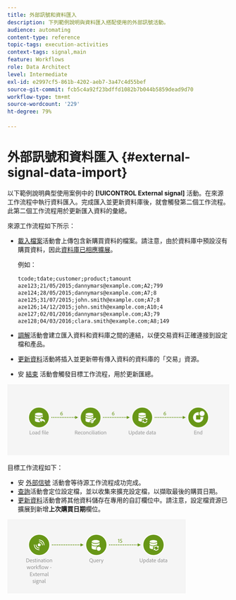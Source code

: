 ```yaml
---
title: 外部訊號和資料匯入
description: 下列範例說明與資料匯入搭配使用的外部訊號活動。
audience: automating
content-type: reference
topic-tags: execution-activities
context-tags: signal,main
feature: Workflows
role: Data Architect
level: Intermediate
exl-id: e2997cf5-861b-4202-aeb7-3a47c4d55bef
source-git-commit: fcb5c4a92f23bdffd1082b7b044b5859dead9d70
workflow-type: tm+mt
source-wordcount: '229'
ht-degree: 79%

---
```


# 外部訊號和資料匯入 {#external-signal-data-import}

以下範例說明典型使用案例中的 **[!UICONTROL External signal]** 活動。在來源工作流程中執行資料匯入。完成匯入並更新資料庫後，就會觸發第二個工作流程。此第二個工作流程用於更新匯入資料的彙總。

來源工作流程如下所示：

* [載入檔案](../../automating/using/load-file.md)活動會上傳包含新購買資料的檔案。請注意，由於資料庫中預設沒有購買資料，因此[資料庫已相應擴展](../../developing/using/data-model-concepts.md)。

   例如：

   ```
   tcode;tdate;customer;product;tamount
   aze123;21/05/2015;dannymars@example.com;A2;799
   aze124;28/05/2015;dannymars@example.com;A7;8
   aze125;31/07/2015;john.smith@example.com;A7;8
   aze126;14/12/2015;john.smith@example.com;A10;4
   aze127;02/01/2016;dannymars@example.com;A3;79
   aze128;04/03/2016;clara.smith@example.com;A8;149
   ```

* [調解](../../automating/using/reconciliation.md)活動會建立匯入資料和資料庫之間的連結，以便交易資料正確連接到設定檔和產品。
* [更新資料](../../automating/using/update-data.md)活動將插入並更新帶有傳入資料的資料庫的「交易」資源。
* 安 [結束](../../automating/using/start-and-end.md) 活動會觸發目標工作流程，用於更新匯總。

![](assets/signal_example_source1.png)

目標工作流程如下：

* 安 [外部信號](../../automating/using/external-signal.md) 活動會等待源工作流程成功完成。
* [查詢](../../automating/using/query.md#enriching-data)活動會定位設定檔，並以收集來擴充設定檔，以擷取最後的購買日期。
* [更新資料](../../automating/using/update-data.md)活動會將其他資料儲存在專用的自訂欄位中。請注意，設定檔資源已擴展到新增&#x200B;**上次購買日期**&#x200B;欄位。

![](assets/signal_example_source2.png)
